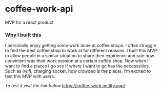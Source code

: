 # coffee-work-api
MVP for a react product

### Why I built this
I personally enjoy getting some work done at coffee shops. I often struggle to find the best coffee shop to work at for different reasons. I built this MVP to allow people in a similar situation to share their expirience and rate how convinient was their work session at a certain coffee shop. Now when I want to find a places I go see if where I want to go has the necesssities. Such as (wifi, charging socket, how crowded is the place). I'm excited to test this MVP with users.

*To test it visit the link below* 
https://coffee-work.netlify.app/
